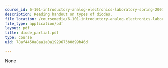 ```yaml
---
course_id: 6-101-introductory-analog-electronics-laboratory-spring-2007
description: Reading handout on types of diodes.
file_location: /coursemedia/6-101-introductory-analog-electronics-laboratory-spring-2007/78af4450a8aa1a0a1929673b0d99b46d_diode_partial.pdf
file_type: application/pdf
layout: pdf
title: diode_partial.pdf
type: course
uid: 78af4450a8aa1a0a1929673b0d99b46d

---
```

None